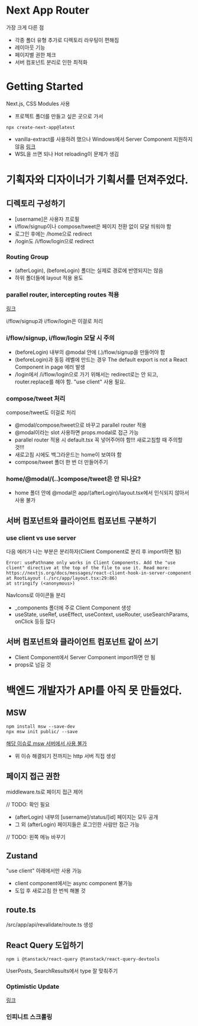 # Next App Router
가장 크게 다른 점
- 각종 폴더 유형 추가로 디렉토리 라우팅이 편해짐
- 레이아웃 기능
- 페이지별 권한 체크
- 서버 컴포넌트 분리로 인한 최적화

# Getting Started
Next.js, CSS Modules 사용

- 프로젝트 폴더를 만들고 싶은 곳으로 가서
```
npx create-next-app@latest
```

- vanilla-extract를 사용하려 했으나 Windows에서 Server Component 지원하지 않음
[링크](https://github.com/vanilla-extract-css/vanilla-extract/issues/1086)
- WSL을 쓰면 되나 Hot reloading이 문제가 생김

# 기획자와 디자이너가 기획서를 던져주었다.

## 디렉토리 구성하기
- [username]은 사용자 프로필
- i/flow/signup이나 compose/tweet은 페이지 전환 없이 모달 띄워야 함
- 로그인 후에는 /home으로 redirect
- /login도 /i/flow/login으로 redirect 

### Routing Group
- (afterLogin), (beforeLogin) 폴더는 실제로 경로에 반영되지는 않음
- 하위 폴더들에 layout 적용 용도

### parallel router, intercepting routes 적용
[링크](https://nextjs.org/docs/app/building-your-application/routing/parallel-routes)

i/flow/signup과 i/flow/login은 이걸로 처리

### i/flow/signup, i/flow/login 모달 시 주의
- (beforeLogin) 내부의 @modal 안에 (.)/flow/signup을 만들어야 함
- (beforeLogin)과 동등 레벨에 만드는 경우 The default export is not a React Component in page 에러 발생
- /login에서 /i/flow/login으로 가기 위해서는 redirect로는 안 되고, router.replace를 해야 함. "use client" 사용 필요.

### compose/tweet 처리
compose/tweet도 이걸로 처리
- @modal/compose/tweet으로 바꾸고 parallel router 적용
- @modal이라는 slot 사용하면 props.modal로 접근 가능
- parallel router 적용 시 default.tsx 꼭 넣어주어야 함!!!
  새로고침할 때 주의할 것!!!
- 새로고침 시에도 백그라운드는 home이 보여야 함
- compose/tweet 폴더 한 번 더 만들어주기

### home/@modal/(..)compose/tweet은 안 되나요?
- home 폴더 안에 @modal은 app/(afterLogin)/layout.tsx에서 인식되지 않아서 사용 불가

## 서버 컴포넌트와 클라이언트 컴포넌트 구분하기
### use client vs use server
다음 에러가 나는 부분은 분리하자(Client Component로 분리 후 import하면 됨)
```
Error: usePathname only works in Client Components. Add the "use client" directive at the top of the file to use it. Read more: https://nextjs.org/docs/messages/react-client-hook-in-server-component   
at RootLayout (./src/app/layout.tsx:29:86)
at stringify (<anonymous>)
```
NavIcons로 아이콘들 분리

- _components 폴더에 주로 Client Component 생성
- useState, useRef, useEffect, useContext, useRouter, useSearchParams, onClick 등등 많다

## 서버 컴포넌트와 클라이언트 컴포넌트 같이 쓰기
- Client Component에서 Server Component import하면 안 됨
- props로 넘길 것

# 백엔드 개발자가 API를 아직 못 만들었다.
## MSW
```
npm install msw --save-dev
npx msw init public/ --save
```
[해당 이슈로 msw 서버에서 사용 불가](https://github.com/mswjs/msw/issues/1644)
- 위 이슈 해결되기 전까지는 http 서버 직접 생성

## 페이지 접근 권한
middleware.ts로 페이지 접근 제어

// TODO: 확인 필요
- (afterLogin) 내부의 [username]/status/[id] 페이지는 모두 공개
- 그 외 (afterLogin) 페이지들은 로그인한 사람만 접근 가능

// TODO: 왼쪽 메뉴 바꾸기

## Zustand
"use client" 아래에서만 사용 가능
- client component에서는 async component 불가능
- 도입 후 새로고침 한 번씩 해볼 것

## route.ts
/src/app/api/revalidate/route.ts 생성

## React Query 도입하기
```
npm i @tanstack/react-query @tanstack/react-query-devtools
```
UserPosts, SearchResults에서 type 잘 맞춰주기

### Optimistic Update
[링크](https://tanstack.com/query/v4/docs/react/guides/optimistic-updates#updating-a-list-of-todos-when-adding-a-new-todo)

### 인피니트 스크롤링
